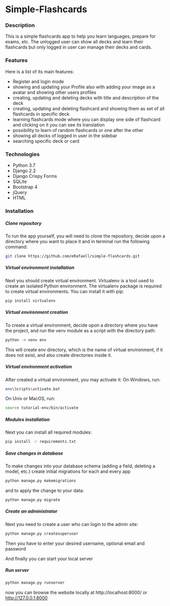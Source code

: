 # Simple-Flashcards
### Description
This is a simple flashcards app to help you learn languages, prepare for exams, etc. The unlogged user can show all decks and learn their flashcards but only logged in user can manage their decks and cards.

### Features
Here is a list of its main features:
- Register and login mode
- showing and updating your Profile also with adding your image as a avatar and showing other users profiles
- creating, updating and deleting decks with title and description of the deck
- creating, updating and deleting flashcard and showing them as set of all flashcards in specific deck
- learning flashcards mode where you can display one side of flashcard and clicking on it you can see its translation
- possibility to learn of random flashcards or one after the other 
- showing all decks of logged in user in the sidebar
- searching specific deck or card

### Technologies
- Python 3.7
- Django 2.2
- Django Crispy Forms
- SQLite
- Bootstrap 4
- jQuery
- HTML


### Installation

##### Clone repository

To run the app yourself, you will need to clone the repository, decide upon a directory where you want to place it and in terminal run the following command:
```sh
git clone https://github.com/eRafaell/simple-flashcards.git
```

##### Virtual environment installation

Next you should create virtual environment. Virtualenv is a tool used to create an isolated Python environment. The virtualenv package is required to create virtual environments. You can install it with pip:
```sh
pip install virtualenv
```

##### Virtual environment creation

To create a virtual environment, decide upon a directory where you have the project, and run the venv module as a script with the directory path:
```sh
python -m venv env
```
This will create env directory, which is the name of virtual environment, if it does not exist, and also create directories inside it.

##### Virtual environment activation

After created a virtual environment, you may activate it:
On Windows, run:
```sh
env\Scripts\activate.bat
```
On Unix or MacOS, run:
```sh
source tutorial-env/bin/activate
```

##### Modules installation

Next you can install all required modules:
```sh
pip install -r requirements.txt
```

##### Save changes in database

To make changes into your database schema (adding a field, deleting a model, etc.) create initial migrations for each and every app
```sh
python manage.py makemigrations 
```
and to apply the change to your data:
```sh
python manage.py migrate
```

##### Create an administrator

Next you need to create a user who can login to the admin site:
```sh
python manage.py createsuperuser
```
Then you have to enter your desired username, optional email and password

And finally you can start your local server

##### Run server

```sh
python manage.py runserver
```
now you can browse the website locally at http://localhost:8000/ or http://127.0.0.1:8000

